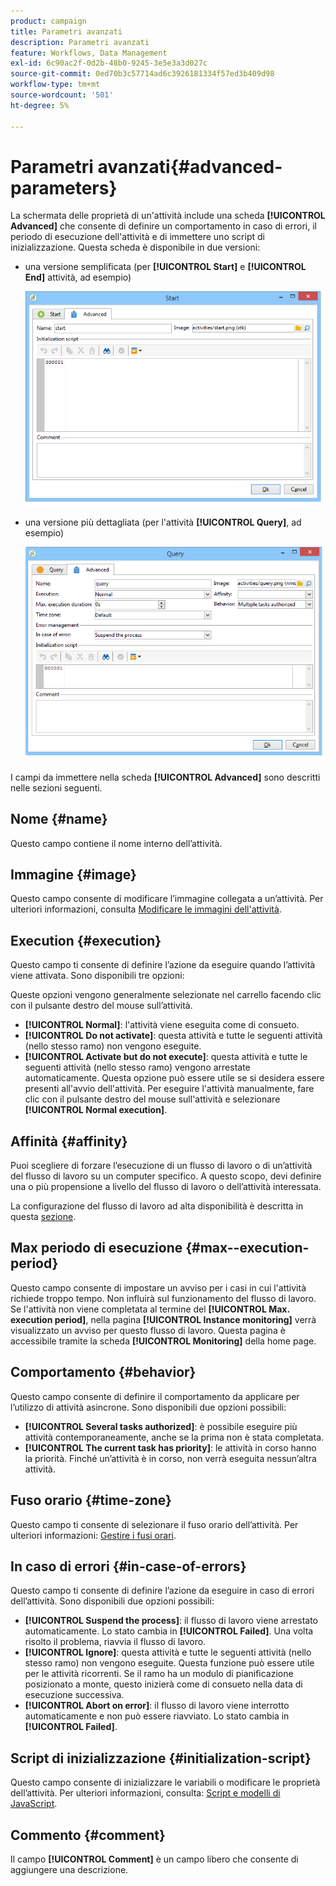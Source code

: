 ```yaml
---
product: campaign
title: Parametri avanzati
description: Parametri avanzati
feature: Workflows, Data Management
exl-id: 6c90ac2f-0d2b-48b0-9245-3e5e3a3d027c
source-git-commit: 0ed70b3c57714ad6c3926181334f57ed3b409d98
workflow-type: tm+mt
source-wordcount: '501'
ht-degree: 5%

---
```


# Parametri avanzati{#advanced-parameters}



La schermata delle proprietà di un&#39;attività include una scheda **[!UICONTROL Advanced]** che consente di definire un comportamento in caso di errori, il periodo di esecuzione dell&#39;attività e di immettere uno script di inizializzazione. Questa scheda è disponibile in due versioni:

* una versione semplificata (per **[!UICONTROL Start]** e **[!UICONTROL End]** attività, ad esempio)

  ![](assets/wf-advanced-basic.png)

* una versione più dettagliata (per l&#39;attività **[!UICONTROL Query]**, ad esempio)

  ![](assets/wf-advanced-full.png)

I campi da immettere nella scheda **[!UICONTROL Advanced]** sono descritti nelle sezioni seguenti.

## Nome {#name}

Questo campo contiene il nome interno dell’attività.

## Immagine {#image}

Questo campo consente di modificare l’immagine collegata a un’attività. Per ulteriori informazioni, consulta [Modificare le immagini dell&#39;attività](managing-activity-images.md).

## Execution {#execution}

Questo campo ti consente di definire l’azione da eseguire quando l’attività viene attivata. Sono disponibili tre opzioni:

Queste opzioni vengono generalmente selezionate nel carrello facendo clic con il pulsante destro del mouse sull’attività.

* **[!UICONTROL Normal]**: l&#39;attività viene eseguita come di consueto.
* **[!UICONTROL Do not activate]**: questa attività e tutte le seguenti attività (nello stesso ramo) non vengono eseguite.
* **[!UICONTROL Activate but do not execute]**: questa attività e tutte le seguenti attività (nello stesso ramo) vengono arrestate automaticamente. Questa opzione può essere utile se si desidera essere presenti all&#39;avvio dell&#39;attività. Per eseguire l&#39;attività manualmente, fare clic con il pulsante destro del mouse sull&#39;attività e selezionare **[!UICONTROL Normal execution]**.

## Affinità {#affinity}

Puoi scegliere di forzare l’esecuzione di un flusso di lavoro o di un’attività del flusso di lavoro su un computer specifico. A questo scopo, devi definire una o più propensione a livello del flusso di lavoro o dell’attività interessata.

La configurazione del flusso di lavoro ad alta disponibilità è descritta in questa [sezione](../../installation/using/configuring-campaign-server.md#high-availability-workflows-and-affinities).


## Max periodo di esecuzione {#max--execution-period}

Questo campo consente di impostare un avviso per i casi in cui l&#39;attività richiede troppo tempo. Non influirà sul funzionamento del flusso di lavoro. Se l&#39;attività non viene completata al termine del **[!UICONTROL Max. execution period]**, nella pagina **[!UICONTROL Instance monitoring]** verrà visualizzato un avviso per questo flusso di lavoro. Questa pagina è accessibile tramite la scheda **[!UICONTROL Monitoring]** della home page.

## Comportamento {#behavior}

Questo campo consente di definire il comportamento da applicare per l’utilizzo di attività asincrone. Sono disponibili due opzioni possibili:

* **[!UICONTROL Several tasks authorized]**: è possibile eseguire più attività contemporaneamente, anche se la prima non è stata completata.
* **[!UICONTROL The current task has priority]**: le attività in corso hanno la priorità. Finché un’attività è in corso, non verrà eseguita nessun’altra attività.

## Fuso orario {#time-zone}

Questo campo ti consente di selezionare il fuso orario dell’attività. Per ulteriori informazioni: [Gestire i fusi orari](managing-time-zones.md).

## In caso di errori {#in-case-of-errors}

Questo campo ti consente di definire l’azione da eseguire in caso di errori dell’attività. Sono disponibili due opzioni possibili:

* **[!UICONTROL Suspend the process]**: il flusso di lavoro viene arrestato automaticamente. Lo stato cambia in **[!UICONTROL Failed]**. Una volta risolto il problema, riavvia il flusso di lavoro.
* **[!UICONTROL Ignore]**: questa attività e tutte le seguenti attività (nello stesso ramo) non vengono eseguite. Questa funzione può essere utile per le attività ricorrenti. Se il ramo ha un modulo di pianificazione posizionato a monte, questo inizierà come di consueto nella data di esecuzione successiva.
* **[!UICONTROL Abort on error]**: il flusso di lavoro viene interrotto automaticamente e non può essere riavviato. Lo stato cambia in **[!UICONTROL Failed]**.

## Script di inizializzazione {#initialization-script}

Questo campo consente di inizializzare le variabili o modificare le proprietà dell’attività. Per ulteriori informazioni, consulta: [Script e modelli di JavaScript](javascript-scripts-and-templates.md).

## Commento {#comment}

Il campo **[!UICONTROL Comment]** è un campo libero che consente di aggiungere una descrizione.
